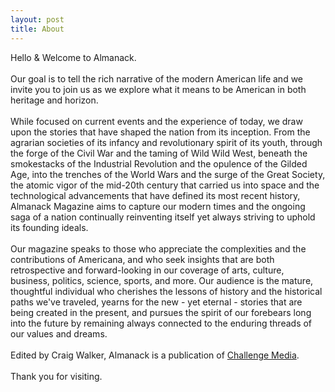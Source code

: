 ```yaml
---
layout: post
title: About
---
```

Hello & Welcome to Almanack.
<br><br>
Our goal is to tell the rich narrative of the modern American life and we invite you to join us as we explore what it means to be American in both heritage and horizon.
<br><br>
While focused on current events and the experience of today, we draw upon the stories that have shaped the nation from its inception. From the agrarian societies of its infancy and revolutionary spirit of its youth, through the forge of the Civil War and the taming of Wild Wild West, beneath the smokestacks of the Industrial Revolution and the opulence of the Gilded Age, into the trenches of the World Wars and the surge of the Great Society, the atomic vigor of the mid-20th century that carried us into space and the technological advancements that have defined its most recent history, Almanack Magazine aims to capture our modern times and the ongoing saga of a nation continually reinventing itself yet always striving to uphold its founding ideals.
<br><br>
Our magazine speaks to those who appreciate the complexities and the contributions of Americana, and who seek insights that are both retrospective and forward-looking in our coverage of arts, culture, business, politics, science, sports, and more. Our audience is the mature, thoughtful individual who cherishes the lessons of history and the historical paths we've traveled, yearns for the new - yet eternal - stories that are being created in the present, and pursues the spirit of our forebears long into the future by remaining always connected to the enduring threads of our values and dreams.
<br><br>
Edited by Craig Walker, Almanack is a publication of [Challenge Media](https://challenge.media).
<br><br>
Thank you for visiting.
